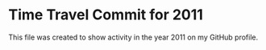 # Time Travel Commit for 2011

This file was created to show activity in the year 2011 on my GitHub profile.
